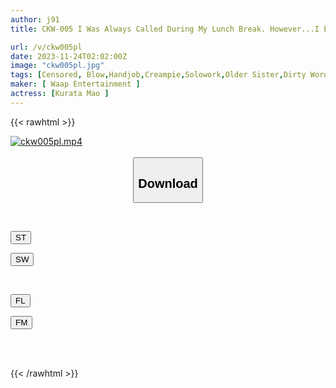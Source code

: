 ```yaml
---
author: j91
title: CKW-005 I Was Always Called During My Lunch Break. However...I Ejaculated After 9 Hours. Moreover, He Blamed Her Immediately After That. And In The End, Continuous Shooting Sex Mao Kurata

url: /v/ckw005pl
date: 2023-11-24T02:02:00Z
image: "ckw005pl.jpg"
tags: [Censored, Blow,Handjob,Creampie,Solowork,Older Sister,Dirty Words,Cowgirl,Slut,Lingerie,Footjob,Facesitting,Submissive Men	]
maker: [ Waap Entertainment ]
actress: [Kurata Mao ]
---
```



{{< rawhtml >}}

<div class="video" data-videoid="2WJDkJ7qRPCz34">
    <a href="javascript:;">
        <img src="/v/ckw005pl/ckw005pl.jpg" width="WIDTH" height="HEIGHT" alt="ckw005pl.mp4" loading="lazy">
    </a>
</div>

<script type="text/javascript" src="https://j91.asia/asset/on-demand-st.js"></script>

<br>
  <link rel="stylesheet" href="https://j91.asia/asset/bs5.css">
  
  <center>
  <button class="btn btn-primary" type="button" data-bs-toggle="collapse" data-bs-target=".multi-collapse" aria-expanded="false" aria-controls="multiCollapseExample1 multiCollapseExample2"><h2>Download</h2></button></center>
</p>
<div class="row">
  <div class="col">
    <div class="collapse multi-collapse" id="multiCollapseExample1">
      <div class="card card-body">
	      	      <br>
<div class="buttons">  
<p><a href="https://streamtape.to/v/2WJDkJ7qRPCz34" target="_blank"><button class="btn-hover color-3"><i class="fa fa-download"></i> ST</button></a></p>
<p><a href="https://flaswish.com/dacv5ei9swc2" target="_blank"><button class="btn-hover color-2"><i class="fa fa-download"></i> SW</button></a></p></div>
    </div>
  </div>
</div>
  <div class="col">
    <div class="collapse multi-collapse" id="multiCollapseExample2">
      <div class="card card-body">
	      <br>
<div class="buttons">
<p><a href="javascript:;" target="_blank"><button class="btn-hover color-9"><i class="fa fa-download"></i> FL</button></a></p>
<p><a href="javascript:;" target="_blank"><button class="btn-hover color-8"><i class="fa fa-download"></i> FM</button></a></p></div>
<br><br>
      </div>
    </div>
  </div>
</div>

{{< /rawhtml >}}
